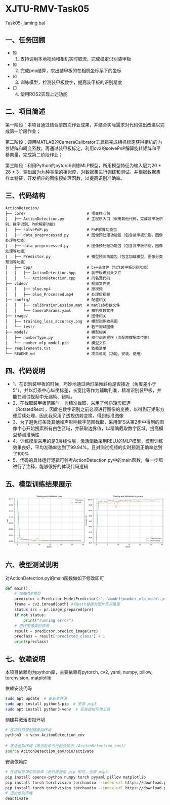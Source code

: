 # XJTU-RMV-Task05
Task05-jiaming bai

## 一、任务回顾

- [x] 1. 支持调用本地视频和相机实时取流，完成稳定识别装甲板
- [x] 2. 完成pnp结算，求出装甲板的在相机坐标系下的坐标
- [x] 3. 训练模型，检测装甲板数字，提高装甲板的识别精度
- [ ] 4. 使用ROS2实现上述功能

## 二、项目简述

第一阶段：本项目通过结合前四次作业成果，并结合实际需求对代码做出改进以完成第一阶段作业；

第二阶段：调用MATLAB的CameraCalibrator工具箱完成相机标定获得相机的内参矩阵和畸变系数，再通过装甲板标定，利用cv2的solvePnP解算旋转矩阵和平移向量，完成第二阶段作业；

第三阶段：利用Python的pytorch训练MLP模型，所用模型特征为输入层为20 * 28 * 3，输出层为九种类型的相似度，对数据集进行训练和测试。并根据数据集样本特征，开发相应的图像预处理函数，以提高识别准确率。

## 三、代码结构
```
ActionDetecion/
├── core/                           # 项目核心包
│   ├── ActionDetection.py          # 主程序入口（调用其他代码，完成装甲板识别、数字识别、PnP解算功能）
│   ├── solvePnP.py                 # PnP解算功能包
|   ├── data_preprocessed.py        # 图像预处理功能包（包含装甲板识别，图像处理等功能）
|   ├── data_preprocessed.py        # 图像预处理功能包（包含装甲板识别，图像处理等功能）
|   ├── Predictor.py                # 模型预测功能包（包含加载模型，图像分类预测等功能）
│   ├── Cpp/                        # C++头文件（包含装甲板识别功能）
│   │   ├── ActionDetection.hpp     # 装甲板识别头文件
│   │   └── ActionDetection.cpp     # 同名源代码
├── video/                          # 视频文件夹
│   │   ├── blue.mp4                # 原视频
│   │   ├── blue_Processed.mp4      # 处理后视频
├── config/                         # 配置相关
│   │   ├── calibrationSession.mat  # matlab参数文件
│   │   └── CameraParams.yaml       # 相机参数文件
├── image/                          # 图像相关
│   ├── training_loss_accuracy.png  # 模型训练效果图
│   └── test/                       # 若干测试图像
├── model/                          # 模型相关
│   ├── numberType.py               # 模型训练程序（需配置数据库位置）
│   └── number_mlp_model.pth        # 模型文件
├── requirements.txt                # 依赖清单
└── README.md                       # 项目说明（功能、安装、使用）
```

## 四、代码说明

- 1、在识别装甲板的时候，巧妙地通过两灯条倾斜角是否接近（角度差小于5°），并以灯条中心纵坐标差，长宽比等作为辅助判准，精准识别装甲板，并能在测试视频中无漏帧、错帧。
- 2、在截取装甲板范围时，为精准截取，采用了倾斜矩形框选（RotatedRect），因此在数字识别之前必须进行图像的变换，以得到正矩形方便后续处理，因此我采用了透视仿射变换，得到标准图像
- 3、为了避免灯条及其他噪声影响数字范围截取，采用BFS从第2步中得到的图像中心开始搜索所有白色区域，并获取边界值，以精确截取数字区域，提高模型预测准确性
- 4、训练模型采用的是3层线性层，激活函数采用RELU的MLP模型，模型训练效果良好，平均准确率达到了99.94%。且对测试视频的实时预测正确率达到了100%
- 5、代码的具体运行逻辑可参考ActionDetection.py中的main函数，每一步都进行了注释，能够很好的体现代码逻辑

## 五、模型训练结果展示

![模型训练损失函数和正确率](https://github.com/bmorn0682/XJTU-RMV-Task05/blob/main/image/training_loss_accuracy.png?raw=true)

## 六、模型测试说明
对ActionDetection.py的main函数做如下修改即可
```python
def main():
    # 加载MLP模型
    predictor = Predictor.ModelPredictor(r"..\model\number_mlp_model.pth")
    frame = cv2.imread(path) #将path替换为图片真实路径
    status,src = pr.image_prepared(pre)
    if not status:
        print("running error")
    # 进行图像类别预测
    result = predictor.predict_image(src)
    preclass = result['predicted_class'] + 1
    print(preclass)
```

## 七、依赖说明
本项目依赖均为python库，主要依赖有pytorch, cv2, yaml, numpy, pillow, torchvision, matplotlib

依赖安装代码
```bash
sudo apt update  # 更新软件源
sudo apt install python3-pip  # 安装 pip3
sudo apt install python3-venv  # 安装虚拟环境工具
```
创建并激活虚拟环境
```bash
# 在项目目录创建虚拟环境
python3 -m venv AcitonDetection_env

# 激活虚拟环境（激活后命令行前会显示 (AcitonDetection_env)）
source AcitonDetection_env/bin/activate
```
安装依赖库
```bash
# 在虚拟环境中安装库（此时直接用 pip 即可，无需 pip3）
pip install opencv-python numpy torch pyyaml pillow matplotlib
pip install torch torchvision torchaudio --index-url https://download.pytorch.org/whl/cpu
pip install torch torchvision torchaudio --index-url https://download.pytorch.org/whl/cu118
# 退出虚拟环境
deactivate
```

